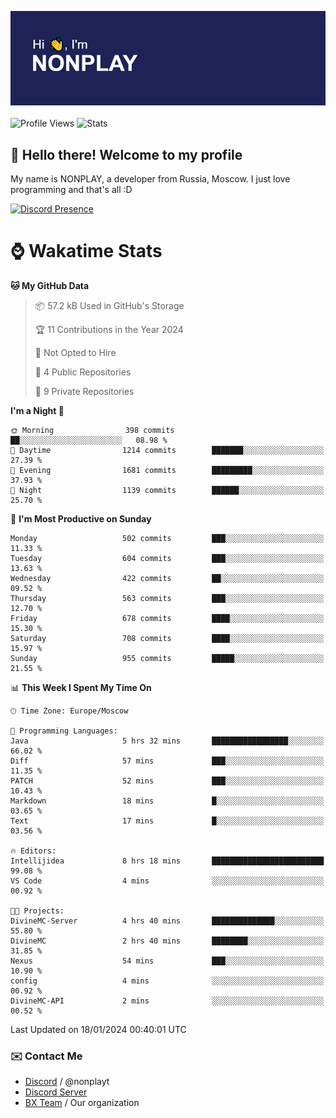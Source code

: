 ![Discord Presence](./header.png)
<br></br>
![Profile Views](https://komarev.com/ghpvc/?username=NONPLAYT&color=blue&style=for-the-badge)
![Stats](https://img.shields.io/badge/0%25-OPTIMIZED-orange?style=for-the-badge)


## :wave: Hello there! Welcome to my profile

My name is NONPLAY, a developer from Russia, Moscow. I just love programming and that's all :D

[![Discord Presence](https://lanyard.cnrad.dev/api/597087584090587177?showDisplayName=true)](https://discord.com/users/597087584090587177) 

# ⌚ Wakatime Stats

<!--START_SECTION:waka-->
**🐱 My GitHub Data** 

> 📦 57.2 kB Used in GitHub's Storage 
 > 
> 🏆 11 Contributions in the Year 2024
 > 
> 🚫 Not Opted to Hire
 > 
> 📜 4 Public Repositories 
 > 
> 🔑 9 Private Repositories 
 > 
**I'm a Night 🦉** 

```text
🌞 Morning                398 commits         ██░░░░░░░░░░░░░░░░░░░░░░░   08.98 % 
🌆 Daytime                1214 commits        ███████░░░░░░░░░░░░░░░░░░   27.39 % 
🌃 Evening                1681 commits        █████████░░░░░░░░░░░░░░░░   37.93 % 
🌙 Night                  1139 commits        ██████░░░░░░░░░░░░░░░░░░░   25.70 % 
```
📅 **I'm Most Productive on Sunday** 

```text
Monday                   502 commits         ███░░░░░░░░░░░░░░░░░░░░░░   11.33 % 
Tuesday                  604 commits         ███░░░░░░░░░░░░░░░░░░░░░░   13.63 % 
Wednesday                422 commits         ██░░░░░░░░░░░░░░░░░░░░░░░   09.52 % 
Thursday                 563 commits         ███░░░░░░░░░░░░░░░░░░░░░░   12.70 % 
Friday                   678 commits         ████░░░░░░░░░░░░░░░░░░░░░   15.30 % 
Saturday                 708 commits         ████░░░░░░░░░░░░░░░░░░░░░   15.97 % 
Sunday                   955 commits         █████░░░░░░░░░░░░░░░░░░░░   21.55 % 
```


📊 **This Week I Spent My Time On** 

```text
🕑︎ Time Zone: Europe/Moscow

💬 Programming Languages: 
Java                     5 hrs 32 mins       █████████████████░░░░░░░░   66.02 % 
Diff                     57 mins             ███░░░░░░░░░░░░░░░░░░░░░░   11.35 % 
PATCH                    52 mins             ███░░░░░░░░░░░░░░░░░░░░░░   10.43 % 
Markdown                 18 mins             █░░░░░░░░░░░░░░░░░░░░░░░░   03.65 % 
Text                     17 mins             █░░░░░░░░░░░░░░░░░░░░░░░░   03.56 % 

🔥 Editors: 
Intellijidea             8 hrs 18 mins       █████████████████████████   99.08 % 
VS Code                  4 mins              ░░░░░░░░░░░░░░░░░░░░░░░░░   00.92 % 

🐱‍💻 Projects: 
DivineMC-Server          4 hrs 40 mins       ██████████████░░░░░░░░░░░   55.80 % 
DivineMC                 2 hrs 40 mins       ████████░░░░░░░░░░░░░░░░░   31.85 % 
Nexus                    54 mins             ███░░░░░░░░░░░░░░░░░░░░░░   10.90 % 
config                   4 mins              ░░░░░░░░░░░░░░░░░░░░░░░░░   00.92 % 
DivineMC-API             2 mins              ░░░░░░░░░░░░░░░░░░░░░░░░░   00.52 % 
```


 Last Updated on 18/01/2024 00:40:01 UTC
<!--END_SECTION:waka-->

### ✉️ Contact Me

- [Discord](https://discord.com/users/597087584090587177) / @nonplayt
- [Discord Server](https://discord.gg/p7cxhw7E2M)
- [BX Team](https://github.com/BX-Team) / Our organization
